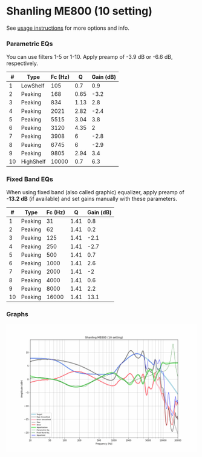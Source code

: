 # Shanling ME800 (10 setting)
See [usage instructions](https://github.com/jaakkopasanen/AutoEq#usage) for more options and info.

### Parametric EQs
You can use filters 1-5 or 1-10. Apply preamp of -3.9 dB or -6.6 dB, respectively.

|   # | Type      |   Fc (Hz) |    Q |   Gain (dB) |
|-----|-----------|-----------|------|-------------|
|   1 | LowShelf  |       105 | 0.7  |         0.9 |
|   2 | Peaking   |       168 | 0.65 |        -3.2 |
|   3 | Peaking   |       834 | 1.13 |         2.8 |
|   4 | Peaking   |      2021 | 2.82 |        -2.4 |
|   5 | Peaking   |      5515 | 3.04 |         3.8 |
|   6 | Peaking   |      3120 | 4.35 |         2   |
|   7 | Peaking   |      3908 | 6    |        -2.8 |
|   8 | Peaking   |      6745 | 6    |        -2.9 |
|   9 | Peaking   |      9805 | 2.94 |         3.4 |
|  10 | HighShelf |     10000 | 0.7  |         6.3 |

### Fixed Band EQs
When using fixed band (also called graphic) equalizer, apply preamp of **-13.2 dB** (if available) and set gains manually with these parameters.

|   # | Type    |   Fc (Hz) |    Q |   Gain (dB) |
|-----|---------|-----------|------|-------------|
|   1 | Peaking |        31 | 1.41 |         0.8 |
|   2 | Peaking |        62 | 1.41 |         0.2 |
|   3 | Peaking |       125 | 1.41 |        -2.1 |
|   4 | Peaking |       250 | 1.41 |        -2.7 |
|   5 | Peaking |       500 | 1.41 |         0.7 |
|   6 | Peaking |      1000 | 1.41 |         2.6 |
|   7 | Peaking |      2000 | 1.41 |        -2   |
|   8 | Peaking |      4000 | 1.41 |         0.6 |
|   9 | Peaking |      8000 | 1.41 |         2.2 |
|  10 | Peaking |     16000 | 1.41 |        13.1 |

### Graphs
![](./Shanling%20ME800%20(10%20setting).png)
